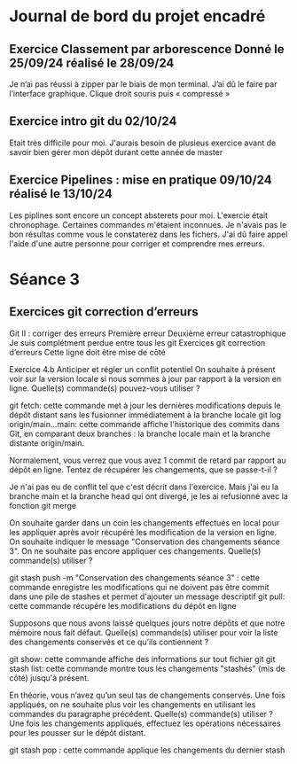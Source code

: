 # Journal de bord du projet encadré
## Exercice Classement par arborescence Donné le 25/09/24 réalisé le 28/09/24
 Je n’ai pas réussi à zipper par le biais de mon terminal. J’ai dû le faire par l’interface graphique. Clique droit souris puis « compressé »

## Exercice intro git du 02/10/24
 Etait très difficile pour moi. J'aurais besoin de plusieus exercice avant de savoir bien gérer mon dépôt durant cette année de master

## Exercice Pipelines : mise en pratique 09/10/24 réalisé le 13/10/24
 Les piplines sont encore un concept absterets pour moi. L'exercie était chronophage. Certaines commandes m'étaient inconnues. Je n'avais pas le bon résultas comme vous le constaterez dans les fichers. J'ai dû faire appel l'aide d'une autre personne pour corriger et comprendre mes erreurs. 


# Séance 3	
## Exercices git correction d’erreurs
 Git II : corriger des erreurs
 Première erreur
 Deuxième erreur catastrophique
 Je suis complétment perdue entre tous les git
 Exercices git correction d’erreurs
 Cette ligne doit être mise de côté

Exercice 4.b
Anticiper et régler un conflit potentiel
On souhaite à présent voir sur la version locale si nous sommes à jour par rapport à la version en ligne. Quelle(s)
commande(s) pouvez-vous utiliser ?

git fetch: cette commande met à jour les dernières modifications depuis le dépôt distant sans les fusionner immédiatement à la branche locale
git log origin/main...main: cette commande affiche l'historique des commits dans Git, en comparant deux branches : la branche locale main et la branche distante origin/main.

Normalement, vous verrez que vous avez 1 commit de retard par rapport au dépôt en ligne. Tentez de récupérer
les changements, que se passe-t-il ?

Je n'ai pas eu de conflit tel que c'est décrit dans l'exercice. Mais j'ai eu la branche main et la branche head qui ont divergé, je les ai refusionné avec la fonction git merge

On souhaite garder dans un coin les changements effectués en local pour les appliquer après avoir récupéré les
modification de la version en ligne. On souhaite indiquer le message "Conservation des changements séance 3".
On ne souhaite pas encore appliquer ces changements. Quelle(s) commande(s) utiliser ?

git stash push -m "Conservation des changements séance 3" : cette commande enregistre les modifications qui ne doivent pas être commit dans une pile de stashes et permet d'ajouter un message descriptif
git pull: cette commande récupére les modifications du dépôt en ligne


Supposons que nous avons laissé quelques jours notre dépôts et que notre mémoire nous fait défaut. Quelle(s)
commande(s) utiliser pour voir la liste des changements conservés et ce qu’ils contiennent ?

git show: cette commande affiche des informations sur tout fichier git
git stash list: cette commande montre tous les changements "stashés" (mis de côté) jusqu'à présent.

En théorie, vous n’avez qu’un seul tas de changements conservés. Une fois appliqués, on ne souhaite plus voir
les changements en utilisant les commandes du paragraphe précédent. Quelle(s) commande(s) utiliser ?
Une fois les changements appliqués, effectuez les opérations nécessaires pour les pousser sur le dépôt distant.

git stash pop : cette commande applique les changements du  dernier stash 
